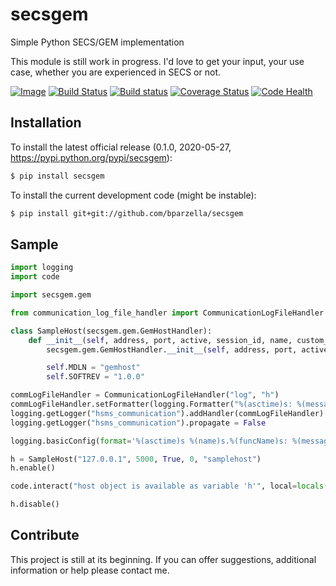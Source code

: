 # secsgem
Simple Python SECS/GEM implementation

This module is still work in progress. I'd love to get your input, your use case, whether you are experienced in SECS or not.

[![Image](https://readthedocs.org/projects/secsgem/badge/)](http://secsgem.readthedocs.org/en/latest/) 
[![Build Status](https://travis-ci.org/bparzella/secsgem.svg?branch=master)](https://travis-ci.org/bparzella/secsgem) 
[![Build status](https://ci.appveyor.com/api/projects/status/43y437avx1xkca2h?svg=true)](https://ci.appveyor.com/project/bparzella/secsgem)
[![Coverage Status](https://coveralls.io/repos/github/bparzella/secsgem/badge.svg?branch=master)](https://coveralls.io/github/bparzella/secsgem?branch=master)
[![Code Health](https://landscape.io/github/bparzella/secsgem/master/landscape.svg?style=flat)](https://landscape.io/github/bparzella/secsgem/master)


## Installation
To install the latest official release (0.1.0, 2020-05-27, https://pypi.python.org/pypi/secsgem):

```bash
$ pip install secsgem
```

To install the current development code (might be instable):

```bash
$ pip install git+git://github.com/bparzella/secsgem
```

## Sample

```python
import logging
import code

import secsgem.gem

from communication_log_file_handler import CommunicationLogFileHandler

class SampleHost(secsgem.gem.GemHostHandler):
    def __init__(self, address, port, active, session_id, name, custom_connection_handler=None):
        secsgem.gem.GemHostHandler.__init__(self, address, port, active, session_id, name, custom_connection_handler)

        self.MDLN = "gemhost"
        self.SOFTREV = "1.0.0"

commLogFileHandler = CommunicationLogFileHandler("log", "h")
commLogFileHandler.setFormatter(logging.Formatter("%(asctime)s: %(message)s"))
logging.getLogger("hsms_communication").addHandler(commLogFileHandler)
logging.getLogger("hsms_communication").propagate = False

logging.basicConfig(format='%(asctime)s %(name)s.%(funcName)s: %(message)s', level=logging.DEBUG)

h = SampleHost("127.0.0.1", 5000, True, 0, "samplehost")
h.enable()

code.interact("host object is available as variable 'h'", local=locals())

h.disable()
```

## Contribute

This project is still at its beginning. If you can offer suggestions, additional information or help please contact me.
